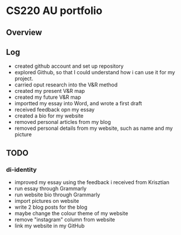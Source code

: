 # CS220 AU portfolio
## Overview 


## Log 
- created github account and set up repository 
- explored Github, so that I could understand how i can use it for my project. 
- carried oput research into the V&R method 
- created my present V&R map 
- created my future V&R map 
- importted my essay into Word, and wrote a first draft
- received feedback opn my essay 
- created a bio for my website
- removed personal articles from my blog 
- removed personal details from my website, such as name and my picture



## TODO 
### di-identity 
- improved my essay using the feedback i received from Krisztian
- run essay through Grammarly 
- run website bio through Grammarly 
-  import pictures on website 
-  write 2 blog posts for the blog 
-  maybe change the colour theme of my website 
-  remove "instagram" column from website 
-  link my website in my GitHub 
